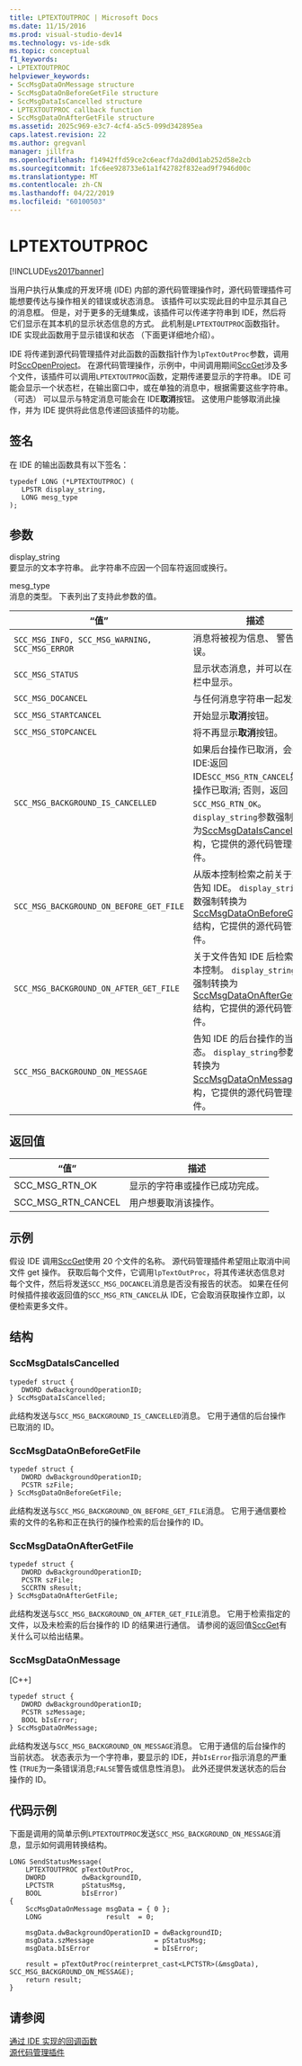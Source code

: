 ```yaml
---
title: LPTEXTOUTPROC | Microsoft Docs
ms.date: 11/15/2016
ms.prod: visual-studio-dev14
ms.technology: vs-ide-sdk
ms.topic: conceptual
f1_keywords:
- LPTEXTOUTPROC
helpviewer_keywords:
- SccMsgDataOnMessage structure
- SccMsgDataOnBeforeGetFile structure
- SccMsgDataIsCancelled structure
- LPTEXTOUTPROC callback function
- SccMsgDataOnAfterGetFile structure
ms.assetid: 2025c969-e3c7-4cf4-a5c5-099d342895ea
caps.latest.revision: 22
ms.author: gregvanl
manager: jillfra
ms.openlocfilehash: f14942ffd59ce2c6eacf7da2d0d1ab252d58e2cb
ms.sourcegitcommit: 1fc6ee928733e61a1f42782f832ead9f7946d00c
ms.translationtype: MT
ms.contentlocale: zh-CN
ms.lasthandoff: 04/22/2019
ms.locfileid: "60100503"
---
```

# <a name="lptextoutproc"></a>LPTEXTOUTPROC
[!INCLUDE[vs2017banner](../includes/vs2017banner.md)]

当用户执行从集成的开发环境 (IDE) 内部的源代码管理操作时，源代码管理插件可能想要传达与操作相关的错误或状态消息。 该插件可以实现此目的中显示其自己的消息框。 但是，对于更多的无缝集成，该插件可以传递字符串到 IDE，然后将它们显示在其本机的显示状态信息的方式。 此机制是`LPTEXTOUTPROC`函数指针。 IDE 实现此函数用于显示错误和状态 （下面更详细地介绍）。  
  
 IDE 将传递到源代码管理插件对此函数的函数指针作为`lpTextOutProc`参数，调用时[SccOpenProject](../extensibility/sccopenproject-function.md)。 在源代码管理操作，示例中，中间调用期间[SccGet](../extensibility/sccget-function.md)涉及多个文件，该插件可以调用`LPTEXTOUTPROC`函数，定期传递要显示的字符串。 IDE 可能会显示一个状态栏，在输出窗口中，或在单独的消息中，根据需要这些字符串。 （可选） 可以显示与特定消息可能会在 IDE**取消**按钮。 这使用户能够取消此操作，并为 IDE 提供将此信息传递回该插件的功能。  
  
## <a name="signature"></a>签名  
 在 IDE 的输出函数具有以下签名：  
  
```cpp#  
typedef LONG (*LPTEXTOUTPROC) (  
   LPSTR display_string,  
   LONG mesg_type  
);  
```  
  
## <a name="parameters"></a>参数  
 display_string  
 要显示的文本字符串。 此字符串不应因一个回车符返回或换行。  
  
 mesg_type  
 消息的类型。 下表列出了支持此参数的值。  
  
|“值”|描述|  
|-----------|-----------------|  
|`SCC_MSG_INFO, SCC_MSG_WARNING, SCC_MSG_ERROR`|消息将被视为信息、 警告或错误。|  
|`SCC_MSG_STATUS`|显示状态消息，并可以在状态栏中显示。|  
|`SCC_MSG_DOCANCEL`|与任何消息字符串一起发送。|  
|`SCC_MSG_STARTCANCEL`|开始显示**取消**按钮。|  
|`SCC_MSG_STOPCANCEL`|将不再显示**取消**按钮。|  
|`SCC_MSG_BACKGROUND_IS_CANCELLED`|如果后台操作已取消，会要求 IDE:返回 IDE`SCC_MSG_RTN_CANCEL`如果操作已取消; 否则，返回`SCC_MSG_RTN_OK`。 `display_string`参数强制转换为[SccMsgDataIsCancelled](#LinkSccMsgDataIsCancelled)结构，它提供的源代码管理插件。|  
|`SCC_MSG_BACKGROUND_ON_BEFORE_GET_FILE`|从版本控制检索之前关于文件告知 IDE。 `display_string`参数强制转换为[SccMsgDataOnBeforeGetFile](#LinkSccMsgDataOnBeforeGetFile)结构，它提供的源代码管理插件。|  
|`SCC_MSG_BACKGROUND_ON_AFTER_GET_FILE`|关于文件告知 IDE 后检索从版本控制。 `display_string`参数强制转换为[SccMsgDataOnAfterGetFile](#LinkSccMsgDataOnAfterGetFile)结构，它提供的源代码管理插件。|  
|`SCC_MSG_BACKGROUND_ON_MESSAGE`|告知 IDE 的后台操作的当前状态。 `display_string`参数强制转换为[SccMsgDataOnMessage](#LinkSccMsgDataOnMessage)结构，它提供的源代码管理插件。|  
  
## <a name="return-value"></a>返回值  
  
|“值”|描述|  
|-----------|-----------------|  
|SCC_MSG_RTN_OK|显示的字符串或操作已成功完成。|  
|SCC_MSG_RTN_CANCEL|用户想要取消该操作。|  
  
## <a name="example"></a>示例  
 假设 IDE 调用[SccGet](../extensibility/sccget-function.md)使用 20 个文件的名称。 源代码管理插件希望阻止取消中间文件 get 操作。 获取后每个文件，它调用`lpTextOutProc`，将其传递状态信息对每个文件，然后将发送`SCC_MSG_DOCANCEL`消息是否没有报告的状态。 如果在任何时候插件接收返回值的`SCC_MSG_RTN_CANCEL`从 IDE，它会取消获取操作立即，以便检索更多文件。  
  
## <a name="structures"></a>结构  
  
### <a name="LinkSccMsgDataIsCancelled"></a> SccMsgDataIsCancelled  
  
```cpp#  
typedef struct {  
   DWORD dwBackgroundOperationID;  
} SccMsgDataIsCancelled;  
```  
  
 此结构发送与`SCC_MSG_BACKGROUND_IS_CANCELLED`消息。 它用于通信的后台操作已取消的 ID。  
  
### <a name="LinkSccMsgDataOnBeforeGetFile"></a> SccMsgDataOnBeforeGetFile  
  
```cpp#  
typedef struct {  
   DWORD dwBackgroundOperationID;  
   PCSTR szFile;  
} SccMsgDataOnBeforeGetFile;  
```  
  
 此结构发送与`SCC_MSG_BACKGROUND_ON_BEFORE_GET_FILE`消息。 它用于通信要检索的文件的名称和正在执行的操作检索的后台操作的 ID。  
  
### <a name="LinkSccMsgDataOnAfterGetFile"></a> SccMsgDataOnAfterGetFile  
  
```cpp#  
typedef struct {  
   DWORD dwBackgroundOperationID;  
   PCSTR szFile;  
   SCCRTN sResult;  
} SccMsgDataOnAfterGetFile;  
```  
  
 此结构发送与`SCC_MSG_BACKGROUND_ON_AFTER_GET_FILE`消息。 它用于检索指定的文件，以及未检索的后台操作的 ID 的结果进行通信。 请参阅的返回值[SccGet](../extensibility/sccget-function.md)有关什么可以给出结果。  
  
### <a name="LinkSccMsgDataOnMessage"></a> SccMsgDataOnMessage  
 [C++]  
  
```  
typedef struct {  
   DWORD dwBackgroundOperationID;  
   PCSTR szMessage;  
   BOOL bIsError;  
} SccMsgDataOnMessage;  
```  
  
 此结构发送与`SCC_MSG_BACKGROUND_ON_MESSAGE`消息。 它用于通信的后台操作的当前状态。 状态表示为一个字符串，要显示的 IDE，并`bIsError`指示消息的严重性 (`TRUE`为一条错误消息;`FALSE`警告或信息性消息)。 此外还提供发送状态的后台操作的 ID。  
  
## <a name="code-example"></a>代码示例  
 下面是调用的简单示例`LPTEXTOUTPROC`发送`SCC_MSG_BACKGROUND_ON_MESSAGE`消息，显示如何调用转换结构。  
  
```cpp#  
LONG SendStatusMessage(  
    LPTEXTOUTPROC pTextOutProc,  
    DWORD         dwBackgroundID,  
    LPCTSTR       pStatusMsg,  
    BOOL          bIsError)  
{  
    SccMsgDataOnMessage msgData = { 0 };  
    LONG                result  = 0;  
  
    msgData.dwBackgroundOperationID = dwBackgroundID;  
    msgData.szMessage               = pStatusMsg;  
    msgData.bIsError                = bIsError;  
  
    result = pTextOutProc(reinterpret_cast<LPCTSTR>(&msgData), SCC_MSG_BACKGROUND_ON_MESSAGE);  
    return result;  
}  
```  
  
## <a name="see-also"></a>请参阅  
 [通过 IDE 实现的回调函数](../extensibility/callback-functions-implemented-by-the-ide.md)   
 [源代码管理插件](../extensibility/source-control-plug-ins.md)
